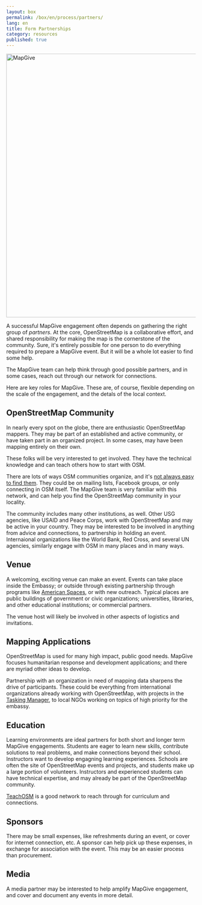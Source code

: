 ```yaml
---
layout: box
permalink: /box/en/process/partners/
lang: en
title: Form Partnerships
category: resources
published: true
---
```


<img src="{{site.baseurl}}/assets/img/lahore-partnerships.jpg" alt="MapGive" width="700px">

A successful MapGive engagement often depends on gathering the right group of _partners_. At the core, OpenStreetMap is a collaborative effort, and shared responsibility for making the map is the cornerstone of the community. Sure, it's entirely possible for one person to do everything required to prepare a MapGive event. But it will be a whole lot easier to find some help.

The MapGive team can help think through good possible partners, and in some cases, reach out through our network for connections.

Here are key roles for MapGive. These are, of course, flexible depending on the scale of the engagement, and the detals of the local context.

## OpenStreetMap Community

In nearly every spot on the globe, there are enthusiastic OpenStreetMap mappers. They may be part of an established and active community, or have taken part in an organized project. In some cases, may have been mapping entirely on their own. 

These folks will be very interested to get involved. They have the technical knowledge and can teach others how to start with OSM. 

There are lots of ways OSM communities organize, and it's [not always easy to find them](http://www.openstreetmap.org/user/mikelmaron/diary/18630). They could be on mailing lists, Facebook groups, or only connecting in OSM itself. The MapGive team is very familiar with this network, and can help you find the OpenStreetMap community in your locality.

The community includes many other institutions, as well. Other USG agencies, like USAID and Peace Corps, work with OpenStreetMap and may be active in your country. They may be interested to be involved in anything from advice and connections, to partnership in holding an event. Internaional organizations like the World Bank, Red Cross, and several UN agencies, similarly engage with OSM in many places and in many ways.

## Venue

A welcoming, exciting venue can make an event. Events can take place inside the Embassy; or outside through existing partnership through programs like [American Spaces](https://americanspaces.state.gov/home/), or with new outreach. Typical places are public buildings of government or civic organizations; universities, libraries, and other educational institutions; or commercial partners.

The venue host will likely be involved in other aspects of logistics and invitations.

## Mapping Applications

OpenStreetMap is used for many high impact, public good needs. MapGive focuses humanitarian response and development applications; and there are myriad other ideas to develop.

Partnership with an organization in need of mapping data sharpens the drive of participants. These could be everything from international organizations already working with OpenStreetMap, with projects in the [Tasking Manager]({{site.baseurl}}/learn-to-map/#step-3), to local NGOs working on topics of high priority for the embassy.

## Education

Learning environments are ideal partners for both short and longer term MapGive engagements. Students are eager to learn new skills, contribute solutions to real problems, and make connections beyond their school. Instructors want to develop engagning learning experiences. Schools are often the site of OpenStreetMap events and projects, and students make up a large portion of volunteers. Instructors and experienced students can have technical expertise, and may already be part of the OpenStreetMap community.

[TeachOSM](http://teachosm.org/) is a good network to reach through for curriculum and connections.

## Sponsors

There may be small expenses, like refreshments during an event, or cover for internet connection, etc. A sponsor can help pick up these expenses, in exchange for association with the event. This may be an easier process than procurement. 

## Media

A media partner may be interested to help amplify MapGive engagement, and cover and document any events in more detail.
